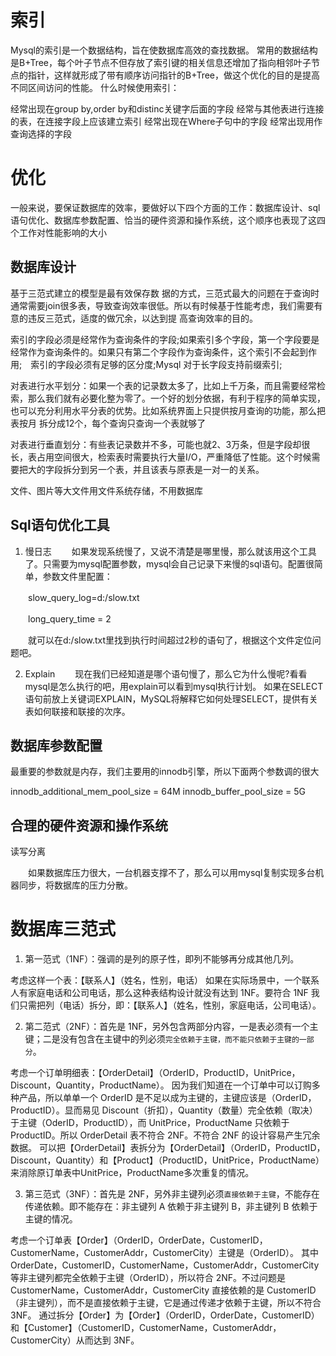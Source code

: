 
# 索引
Mysql的索引是一个数据结构，旨在使数据库高效的查找数据。
常用的数据结构是B+Tree，每个叶子节点不但存放了索引键的相关信息还增加了指向相邻叶子节点的指针，这样就形成了带有顺序访问指针的B+Tree，做这个优化的目的是提高不同区间访问的性能。
什么时候使用索引：

经常出现在group by,order by和distinc关键字后面的字段
经常与其他表进行连接的表，在连接字段上应该建立索引
经常出现在Where子句中的字段
经常出现用作查询选择的字段

# 优化
一般来说，要保证数据库的效率，要做好以下四个方面的工作：数据库设计、sql语句优化、数据库参数配置、恰当的硬件资源和操作系统，这个顺序也表现了这四个工作对性能影响的大小

## 数据库设计
基于三范式建立的模型是最有效保存数 据的方式，三范式最大的问题在于查询时通常需要join很多表，导致查询效率很低。所以有时候基于性能考虑，我们需要有意的违反三范式，适度的做冗余，以达到提 高查询效率的目的。

索引的字段必须是经常作为查询条件的字段;如果索引多个字段，第一个字段要是经常作为查询条件的。如果只有第二个字段作为查询条件，这个索引不会起到作用;　索引的字段必须有足够的区分度;Mysql 对于长字段支持前缀索引;

对表进行水平划分：如果一个表的记录数太多了，比如上千万条，而且需要经常检索，那么我们就有必要化整为零了。一个好的划分依据，有利于程序的简单实现，也可以充分利用水平分表的优势。比如系统界面上只提供按月查询的功能，那么把表按月 拆分成12个，每个查询只查询一个表就够了

对表进行垂直划分：有些表记录数并不多，可能也就2、3万条，但是字段却很长，表占用空间很大，检索表时需要执行大量I/O，严重降低了性能。这个时候需要把大的字段拆分到另一个表，并且该表与原表是一对一的关系。 

文件、图片等大文件用文件系统存储，不用数据库

## Sql语句优化工具

1. 慢日志
　　如果发现系统慢了，又说不清楚是哪里慢，那么就该用这个工具了。只需要为mysql配置参数，mysql会自己记录下来慢的sql语句。配置很简单，参数文件里配置：

　　slow_query_log=d:/slow.txt

　　long_query_time = 2

　　就可以在d:/slow.txt里找到执行时间超过2秒的语句了，根据这个文件定位问题吧。

2. Explain
　　现在我们已经知道是哪个语句慢了，那么它为什么慢呢?看看mysql是怎么执行的吧，用explain可以看到mysql执行计划。 如果在SELECT语句前放上关键词EXPLAIN，MySQL将解释它如何处理SELECT，提供有关表如何联接和联接的次序。

## 数据库参数配置

最重要的参数就是内存，我们主要用的innodb引擎，所以下面两个参数调的很大

innodb_additional_mem_pool_size = 64M
innodb_buffer_pool_size = 5G

## 合理的硬件资源和操作系统
读写分离

　　如果数据库压力很大，一台机器支撑不了，那么可以用mysql复制实现多台机器同步，将数据库的压力分散。


# 数据库三范式
1. 第一范式（1NF）：强调的是列的原子性，即列不能够再分成其他几列。

考虑这样一个表：【联系人】（姓名，性别，电话）
如果在实际场景中，一个联系人有家庭电话和公司电话，那么这种表结构设计就没有达到 1NF。要符合 1NF 我们只需把列（电话）拆分，即：【联系人】（姓名，性别，家庭电话，公司电话）。

2. 第二范式（2NF）：首先是 1NF，另外包含两部分内容，一是表必须有一个主键；二是没有包含在主键中的列必须`完全依赖于主键，而不能只依赖于主键的一部分`。

考虑一个订单明细表：【OrderDetail】（OrderID，ProductID，UnitPrice，Discount，Quantity，ProductName）。
因为我们知道在一个订单中可以订购多种产品，所以单单一个 OrderID 是不足以成为主键的，主键应该是（OrderID，ProductID）。显而易见 Discount（折扣），Quantity（数量）完全依赖（取决）于主键（OderID，ProductID），而 UnitPrice，ProductName 只依赖于 ProductID。所以 OrderDetail 表不符合 2NF。不符合 2NF 的设计容易产生冗余数据。
可以把【OrderDetail】表拆分为【OrderDetail】（OrderID，ProductID，Discount，Quantity）和【Product】（ProductID，UnitPrice，ProductName）来消除原订单表中UnitPrice，ProductName多次重复的情况。


3. 第三范式（3NF）：首先是 2NF，另外非主键列必须`直接依赖于主键`，不能存在传递依赖。即不能存在：非主键列 A 依赖于非主键列 B，非主键列 B 依赖于主键的情况。

考虑一个订单表【Order】（OrderID，OrderDate，CustomerID，CustomerName，CustomerAddr，CustomerCity）主键是（OrderID）。
其中 OrderDate，CustomerID，CustomerName，CustomerAddr，CustomerCity 等非主键列都完全依赖于主键（OrderID），所以符合 2NF。不过问题是 CustomerName，CustomerAddr，CustomerCity 直接依赖的是 CustomerID（非主键列），而不是直接依赖于主键，它是通过传递才依赖于主键，所以不符合 3NF。
通过拆分【Order】为【Order】（OrderID，OrderDate，CustomerID）和【Customer】（CustomerID，CustomerName，CustomerAddr，CustomerCity）从而达到 3NF。
